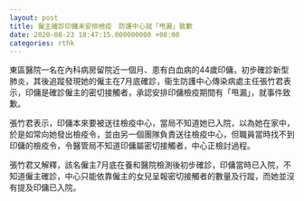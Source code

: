 ```yaml
---
layout: post
title: 僱主確診印傭未安排檢疫　防護中心就「甩漏」致歉
date: 2020-08-23 18:47:15.000000000 +08:00
categories: rthk
---
```


東區醫院一名在內科病房留院近一個月、患有白血病的44歲印傭，初步確診新型肺炎，其後追蹤發現她的僱主在7月底確診，衞生防護中心傳染病處主任張竹君表示，印傭是確診僱主的密切接觸者，承認安排印傭檢疫期間有「甩漏」，就事件致歉。

張竹君表示，印傭本來要被送往檢疫中心，當局不知道她已入院，以為她在家中，於是如常向她發出檢疫令，並由另一個團隊負責送往檢疫中心，但職員當時找不到印傭的檢疫令，令醫管局不知道印傭屬密切接觸者，中心正檢討過程。

張竹君又解釋，該名僱主7月底在養和醫院檢測後初步確診，印傭當時已入院，不知道僱主確診，中心只能依靠僱主的女兒呈報密切接觸者的數量及行蹤，而她並沒有提及印傭已入院。
